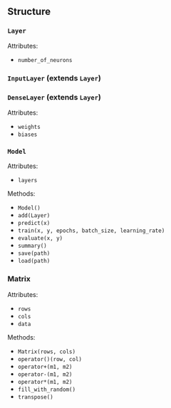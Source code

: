 ## Structure

### `Layer`

Attributes:
- `number_of_neurons`

### `InputLayer` (extends `Layer`)

### `DenseLayer` (extends `Layer`)

Attributes:
- `weights`
- `biases`

### `Model`

Attributes:
- `layers`

Methods:
- `Model()`
- `add(Layer)`
- `predict(x)`
- `train(x, y, epochs, batch_size, learning_rate)`
- `evaluate(x, y)`
- `summary()`
- `save(path)`
- `load(path)`

### Matrix

Attributes:
- `rows`
- `cols`
- `data`

Methods:
- `Matrix(rows, cols)`
- `operator()(row, col)`
- `operator+(m1, m2)`
- `operator-(m1, m2)`
- `operator*(m1, m2)`
- `fill_with_random()`
- `transpose()`
